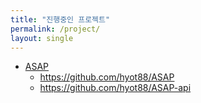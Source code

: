 ```yaml
---
title: "진행중인 프로젝트"
permalink: /project/
layout: single
---
```


- [ASAP](<{{site.url}}/categories/ASAP>)
  - <https://github.com/hyot88/ASAP>
  - <https://github.com/hyot88/ASAP-api>